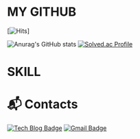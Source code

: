 # MY GITHUB
[![Hits](https://hits.seeyoufarm.com/api/count/incr/badge.svg?url=https%3A%2F%2Fgithub.com%2Fkaffu0424&count_bg=%23AAF0EE&title_bg=%23F6E3F1&icon=rss.svg&icon_color=%230A0A0A&title=hits&edge_flat=false)]

![Anurag's GitHub stats](https://github-readme-stats.vercel.app/api?username=kaffu0424&show_icons=true&theme=radical) [![Solved.ac Profile](http://mazassumnida.wtf/api/generate_badge?boj=kaffu)](https://solved.ac/kaffu)

# SKILL

# :mailbox_with_mail: Contacts
[![Tech Blog Badge](http://img.shields.io/badge/-Tech%20blog-black?style=flat-square&logo=github&link=링크넣기/)](링크넣기/)
[![Gmail Badge](http://img.shields.io/badge/Gmail-d14836??style=flat-square&logo=Gmail&logoColor=white&link=mailte:vvbbnbv@gmail.com/)](mailte:vvbbnbv@gmail.com/)